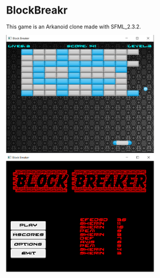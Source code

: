 # BlockBreakr

This game is an Arkanoid clone made with SFML_2.3.2.

<img src= "Images/BlockBreakerGame.png" width="400">
<img src= "Images/BlockBreakerMenupng.png" width="400">
